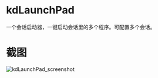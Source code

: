 # kdLaunchPad
一个会话启动器，一键启动会话里的多个程序。可配置多个会话。

# 截图
![kdLaunchPad_screenshot](https://github.com/bkdwei/kdLaunchPad/blob/master/image/screen-2019-03-04-22-52-46.png.jpg "截图")

